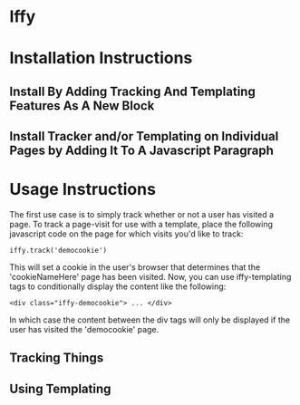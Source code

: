 # Iffy

# Installation Instructions

## Install By Adding Tracking And Templating Features As A New Block


## Install Tracker and/or Templating  on Individual Pages by Adding It To A Javascript Paragraph


# Usage Instructions

The first use case is to simply track whether or not a user has visited a page. To track a page-visit for use with a template, place the following javascript code on the page for which visits you'd like to track:

```iffy.track('democookie')```

This will set a cookie in the user's browser that determines that the 'cookieNameHere' page has been visited. Now, you can use iffy-templating tags to conditionally display the content like the following:

```<div class="iffy-democookie"> ... </div>```

In which case the content between the div tags will only be displayed if the user has visited the 'democookie' page.

## Tracking Things


## Using Templating



